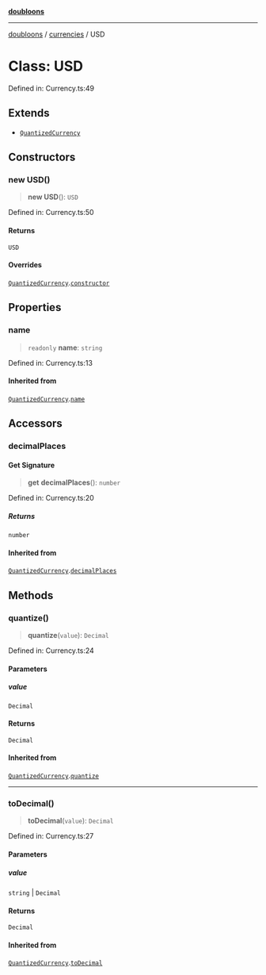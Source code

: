 [**doubloons**](../../../../README.md)

***

[doubloons](../../../../globals.md) / [currencies](../README.md) / USD

# Class: USD

Defined in: Currency.ts:49

## Extends

- [`QuantizedCurrency`](QuantizedCurrency.md)

## Constructors

### new USD()

> **new USD**(): `USD`

Defined in: Currency.ts:50

#### Returns

`USD`

#### Overrides

[`QuantizedCurrency`](QuantizedCurrency.md).[`constructor`](QuantizedCurrency.md#constructor)

## Properties

### name

> `readonly` **name**: `string`

Defined in: Currency.ts:13

#### Inherited from

[`QuantizedCurrency`](QuantizedCurrency.md).[`name`](QuantizedCurrency.md#name)

## Accessors

### decimalPlaces

#### Get Signature

> **get** **decimalPlaces**(): `number`

Defined in: Currency.ts:20

##### Returns

`number`

#### Inherited from

[`QuantizedCurrency`](QuantizedCurrency.md).[`decimalPlaces`](QuantizedCurrency.md#decimalplaces)

## Methods

### quantize()

> **quantize**(`value`): `Decimal`

Defined in: Currency.ts:24

#### Parameters

##### value

`Decimal`

#### Returns

`Decimal`

#### Inherited from

[`QuantizedCurrency`](QuantizedCurrency.md).[`quantize`](QuantizedCurrency.md#quantize)

***

### toDecimal()

> **toDecimal**(`value`): `Decimal`

Defined in: Currency.ts:27

#### Parameters

##### value

`string` | `Decimal`

#### Returns

`Decimal`

#### Inherited from

[`QuantizedCurrency`](QuantizedCurrency.md).[`toDecimal`](QuantizedCurrency.md#todecimal)
